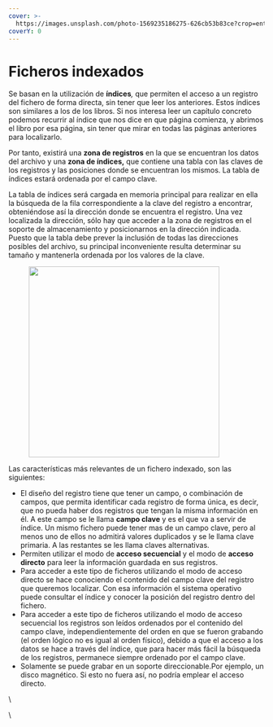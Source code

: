 ```yaml
---
cover: >-
  https://images.unsplash.com/photo-1569235186275-626cb53b83ce?crop=entropy&cs=srgb&fm=jpg&ixid=M3wxOTcwMjR8MHwxfHNlYXJjaHwyfHxmaWxlc3xlbnwwfHx8fDE2OTQ0MjI0OTF8MA&ixlib=rb-4.0.3&q=85
coverY: 0
---
```


# Ficheros indexados

Se basan en la utilización de **índices**_,_ que permiten el acceso a un registro del fichero de forma directa, sin tener que leer los anteriores. Estos índices son similares a los de los libros. Si nos interesa leer un capítulo concreto podemos recurrir al índice que nos dice en que página comienza, y abrimos el libro por esa página, sin tener que mirar en todas las páginas anteriores para localizarlo.

Por tanto, existirá una **zona de registros** en la que se encuentran los datos del archivo y una **zona de índices,** que contiene una tabla con las claves de los registros y las posiciones donde se encuentran los mismos. La tabla de índices estará ordenada por el campo clave.

La tabla de índices será cargada en memoria principal para realizar en ella la búsqueda de la fila correspondiente a la clave del registro a encontrar, obteniéndose así la dirección donde se encuentra el registro. Una vez localizada la dirección, sólo hay que acceder a la zona de registros en el soporte de almacenamiento y posicionarnos en la dirección indicada. Puesto que la tabla debe prever la inclusión de todas las direcciones posibles del archivo, su principal inconveniente resulta determinar su tamaño y mantenerla ordenada por los valores de la clave.

<figure><img src="https://aulavirtual35.educa.madrid.org/aulas/pluginfile.php/23011/mod_resource/content/1/BD01/BD01_Web/BD01_CONT_R07_Ficheros_indexados_miniatura.jpg" alt="" width="375"><figcaption></figcaption></figure>

Las características más relevantes de un fichero indexado, son las siguientes:

* El diseño del registro tiene que tener un campo, o combinación de campos, que permita identificar cada registro de forma única, es decir, que no pueda haber dos registros que tengan la misma información en él. A este campo se le llama **campo clave** y es el que va a servir de índice. Un mismo fichero puede tener mas de un campo clave, pero al menos uno de ellos no admitirá valores duplicados y se le llama clave primaria. A las restantes se les llama claves alternativas.
* Permiten utilizar el modo de **acceso secuencial** y el modo de **acceso directo** para leer la información guardada en sus registros.
* Para acceder a este tipo de ficheros utilizando el modo de acceso directo se hace conociendo el contenido del campo clave del registro que queremos localizar. Con esa información el sistema operativo puede consultar el índice y conocer la posición del registro dentro del fichero.
* Para acceder a este tipo de ficheros utilizando el modo de acceso secuencial los registros son leídos ordenados por el contenido del campo clave, independientemente del orden en que se fueron grabando (el orden lógico no es igual al orden físico), debido a que el acceso a los datos se hace a través del índice, que para hacer más fácil la búsqueda de los registros, permanece siempre ordenado por el campo clave.
* Solamente se puede grabar en un soporte direccionable.Por ejemplo, un disco magnético. Si esto no fuera así, no podría emplear el acceso directo.

\


\
